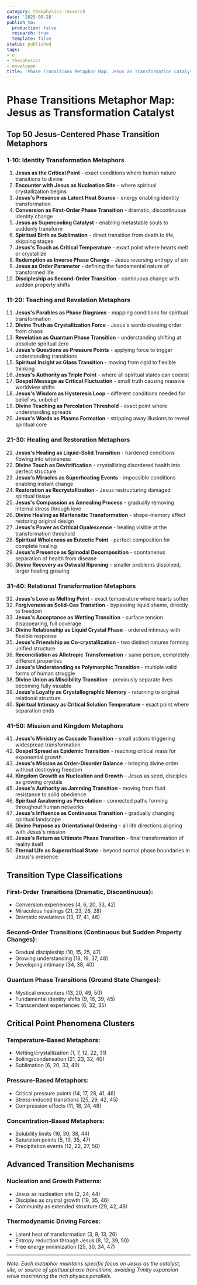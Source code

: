 ```yaml
---
category: theophysics-research
date: '2025-09-28'
publish_to:
  production: false
  research: true
  template: false
status: published
tags:
- o
- theophysics
- enveloppe
title: 'Phase Transitions Metaphor Map: Jesus as Transformation Catalyst'
---
```

   
# Phase Transitions Metaphor Map: Jesus as Transformation Catalyst   
   
## Top 50 Jesus-Centered Phase Transition Metaphors   
   
### **1-10: Identity Transformation Metaphors**   
1. **Jesus as the Critical Point** - exact conditions where human nature transitions to divine   
2. **Encounter with Jesus as Nucleation Site** - where spiritual crystallization begins   
3. **Jesus's Presence as Latent Heat Source** - energy enabling identity transformation   
4. **Conversion as First-Order Phase Transition** - dramatic, discontinuous identity change   
5. **Jesus as Supercooling Catalyst** - enabling metastable souls to suddenly transform   
6. **Spiritual Birth as Sublimation** - direct transition from death to life, skipping stages   
7. **Jesus's Touch as Critical Temperature** - exact point where hearts melt or crystallize   
8. **Redemption as Inverse Phase Change** - Jesus reversing entropy of sin   
9. **Jesus as Order Parameter** - defining the fundamental nature of transformed life   
10. **Discipleship as Second-Order Transition** - continuous change with sudden property shifts   
   
### **11-20: Teaching and Revelation Metaphors**   
11. **Jesus's Parables as Phase Diagrams** - mapping conditions for spiritual transformation   
12. **Divine Truth as Crystallization Force** - Jesus's words creating order from chaos   
13. **Revelation as Quantum Phase Transition** - understanding shifting at absolute spiritual zero   
14. **Jesus's Questions as Pressure Points** - applying force to trigger understanding transitions   
15. **Spiritual Insight as Glass Transition** - moving from rigid to flexible thinking   
16. **Jesus's Authority as Triple Point** - where all spiritual states can coexist   
17. **Gospel Message as Critical Fluctuation** - small truth causing massive worldview shifts   
18. **Jesus's Wisdom as Hysteresis Loop** - different conditions needed for belief vs. unbelief   
19. **Divine Teaching as Percolation Threshold** - exact point where understanding spreads   
20. **Jesus's Words as Plasma Formation** - stripping away illusions to reveal spiritual core   
   
### **21-30: Healing and Restoration Metaphors**   
21. **Jesus's Healing as Liquid-Solid Transition** - hardened conditions flowing into wholeness   
22. **Divine Touch as Devitrification** - crystallizing disordered health into perfect structure   
23. **Jesus's Miracles as Superheating Events** - impossible conditions enabling instant change   
24. **Restoration as Recrystallization** - Jesus restructuring damaged spiritual tissue   
25. **Jesus's Compassion as Annealing Process** - gradually removing internal stress through love   
26. **Divine Healing as Martensitic Transformation** - shape-memory effect restoring original design   
27. **Jesus's Power as Critical Opalescence** - healing visible at the transformation threshold   
28. **Spiritual Wholeness as Eutectic Point** - perfect composition for complete healing   
29. **Jesus's Presence as Spinodal Decomposition** - spontaneous separation of health from disease   
30. **Divine Recovery as Ostwald Ripening** - smaller problems dissolved, larger healing growing   
   
### **31-40: Relational Transformation Metaphors**   
31. **Jesus's Love as Melting Point** - exact temperature where hearts soften   
32. **Forgiveness as Solid-Gas Transition** - bypassing liquid shame, directly to freedom   
33. **Jesus's Acceptance as Wetting Transition** - surface tension disappearing, full coverage   
34. **Divine Relationship as Liquid Crystal Phase** - ordered intimacy with flexible response   
35. **Jesus's Friendship as Co-crystallization** - two distinct natures forming unified structure   
36. **Reconciliation as Allotropic Transformation** - same person, completely different properties   
37. **Jesus's Understanding as Polymorphic Transition** - multiple valid forms of human struggle   
38. **Divine Union as Miscibility Transition** - previously separate lives becoming fully mixable   
39. **Jesus's Loyalty as Crystallographic Memory** - returning to original relational structure   
40. **Spiritual Intimacy as Critical Solution Temperature** - exact point where separation ends   
   
### **41-50: Mission and Kingdom Metaphors**   
41. **Jesus's Ministry as Cascade Transition** - small actions triggering widespread transformation   
42. **Gospel Spread as Epidemic Transition** - reaching critical mass for exponential growth   
43. **Jesus's Mission as Order-Disorder Balance** - bringing divine order without destroying freedom   
44. **Kingdom Growth as Nucleation and Growth** - Jesus as seed, disciples as growing crystals   
45. **Jesus's Authority as Jamming Transition** - moving from fluid resistance to solid obedience   
46. **Spiritual Awakening as Percolation** - connected paths forming throughout human networks   
47. **Jesus's Influence as Continuous Transition** - gradually changing spiritual landscape   
48. **Divine Purpose as Orientational Ordering** - all life directions aligning with Jesus's mission   
49. **Jesus's Return as Ultimate Phase Transition** - final transformation of reality itself   
50. **Eternal Life as Supercritical State** - beyond normal phase boundaries in Jesus's presence   
   
## Transition Type Classifications   
   
### **First-Order Transitions (Dramatic, Discontinuous):**   
   
- Conversion experiences (4, 6, 20, 33, 42)   
- Miraculous healings (21, 23, 26, 28)   
- Dramatic revelations (13, 17, 41, 46)   
   
### **Second-Order Transitions (Continuous but Sudden Property Changes):**   
   
- Gradual discipleship (10, 15, 25, 47)   
- Growing understanding (18, 19, 37, 48)   
- Developing intimacy (34, 38, 40)   
   
### **Quantum Phase Transitions (Ground State Changes):**   
   
- Mystical encounters (13, 20, 49, 50)   
- Fundamental identity shifts (9, 16, 39, 45)   
- Transcendent experiences (6, 32, 35)   
   
## Critical Point Phenomena Clusters   
   
### **Temperature-Based Metaphors:**   
   
- Melting/crystallization (1, 7, 12, 22, 31)   
- Boiling/condensation (21, 23, 32, 40)   
- Sublimation (6, 20, 33, 49)   
   
### **Pressure-Based Metaphors:**   
   
- Critical pressure points (14, 17, 28, 41, 46)   
- Stress-induced transitions (25, 29, 42, 45)   
- Compression effects (11, 18, 24, 48)   
   
### **Concentration-Based Metaphors:**   
   
- Solubility limits (16, 30, 38, 44)   
- Saturation points (5, 19, 35, 47)   
- Precipitation events (12, 22, 27, 50)   
   
## Advanced Transition Mechanisms   
   
### **Nucleation and Growth Patterns:**   
   
- Jesus as nucleation site (2, 24, 44)   
- Disciples as crystal growth (19, 35, 46)   
- Community as extended structure (29, 42, 48)   
   
### **Thermodynamic Driving Forces:**   
   
- Latent heat of transformation (3, 8, 13, 26)   
- Entropy reduction through Jesus (8, 12, 39, 50)   
- Free energy minimization (25, 30, 34, 47)   
   
   
---   
   
*Note: Each metaphor maintains specific focus on Jesus as the catalyst, site, or source of spiritual phase transitions, avoiding Trinity expansion while maximizing the rich physics parallels.*